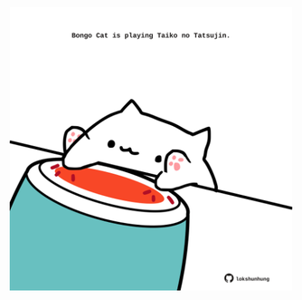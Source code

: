 <!-- built at 12/08/2024, 01:27:16 UTC -->
<p align="center">
  <img width="500" height="500" src="./ReadmeImage.svg">
</p>
